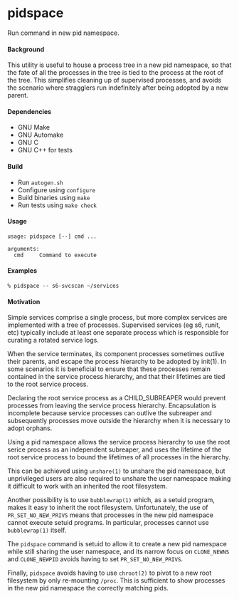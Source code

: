 pidspace
========

Run command in new pid namespace.

#### Background

This utility is useful to house a process tree in a new pid namespace,
so that the fate of all the processes in the tree is tied to the
process at the root of the tree. This simplifies cleaning up of
supervised processes, and avoids the scenario where stragglers run
indefinitely after being adopted by a new parent.

#### Dependencies

* GNU Make
* GNU Automake
* GNU C
* GNU C++ for tests

#### Build

* Run `autogen.sh`
* Configure using `configure`
* Build binaries using `make`
* Run tests using `make check`

#### Usage

```
usage: pidspace [--] cmd ...

arguments:
  cmd     Command to execute
```

#### Examples

```
% pidspace -- s6-svcscan ~/services
```

#### Motivation

Simple services comprise a single process, but more complex
services are implemented with a tree of processes. Supervised
services (eg s6, runit, etc) typically include at least one
separate process which is responsible for curating a rotated
service logs.

When the service terminates, its component processes sometimes
outlive their parents, and escape the process hierarchy to
be adopted by init(1). In some scenarios it is beneficial
to ensure that these processes remain contained in the
service process hierarchy, and that their lifetimes are
tied to the root service process.

Declaring the root service process as a CHILD\_SUBREAPER would
prevent processes from leaving the service process hierarchy.
Encapsulation is incomplete because service processes can outlive
the subreaper and subsequently processes move outside the hierarchy
when it is necessary to adopt orphans.

Using a pid namespace allows the service process hierarchy to
use the root serice process as an independent subreaper, and
uses the lifetime of the root service process to bound the
lifetimes of all processes in the hierarchy.

This can be achieved using `unshare(1)` to unshare the pid namespace,
but unprivileged users are also required to unshare the user namespace
making it difficult to work with an inherited the root filesystem.

Another possibility is to use `bubblewrap(1)` which, as a setuid
program, makes it easy to inherit the root filesystem. Unfortunately,
the use of `PR_SET_NO_NEW_PRIVS` means that processes in the new
pid namespace cannot execute setuid programs. In particular, processes
cannot use `bubblewrap(1)` itself.

The `pidspace` command is setuid to allow it to create a new pid
namespace while still sharing the user namespace, and its narrow
focus on `CLONE_NEWNS` and `CLONE_NEWPID` avoids having to
set `PR_SET_NO_NEW_PRIVS`.

Finally, `pidspace` avoids having to use `chroot(2)` to pivot to
a new root filesystem by only re-mounting `/proc`. This is
sufficient to show processes in the new pid namespace
the correctly matching pids.
